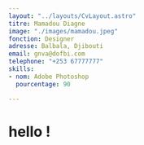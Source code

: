 ```yaml
---
layout: "../layouts/CvLayout.astro"
titre: Mamadou Diagne
image: "./images/mamadou.jpeg"
fonction: Designer
adresse: Balbala, Djibouti
email: gnva@dofbi.com
telephone: "+253 67777777"
skills:
- nom: Adobe Photoshop
  pourcentage: 90

---
```

# hello !